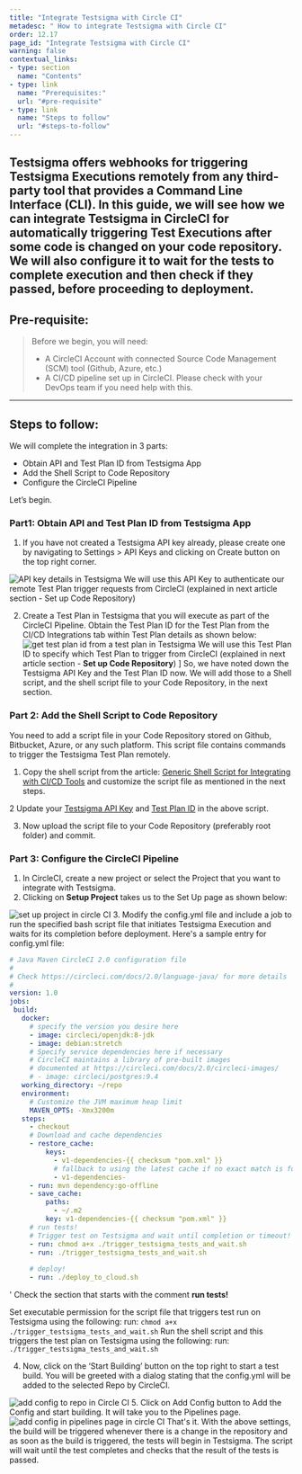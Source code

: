 ```yaml
---
title: "Integrate Testsigma with Circle CI"
metadesc: " How to integrate Testsigma with Circle CI"
order: 12.17
page_id: "Integrate Testsigma with Circle CI"
warning: false
contextual_links:
- type: section
  name: "Contents"
- type: link
  name: "Prerequisites:"
  url: "#pre-requisite"
- type: link
  name: "Steps to follow"
  url: "#steps-to-follow"
---
```

Testsigma offers webhooks for triggering Testsigma Executions remotely from any third-party tool that provides a Command Line Interface (CLI). In this guide, we will see how we can integrate Testsigma in CircleCI for automatically triggering Test Executions after some code is changed on your code repository. We will also configure it to wait for the tests to complete execution and then check if they passed, before proceeding to deployment.
 ---

## **Pre-requisite:**

>Before we begin, you will need:
>- A CircleCI Account with connected Source Code Management (SCM) tool (Github, Azure, etc.)
> - A CI/CD pipeline set up in CircleCI. Please check with your DevOps team if you need help with this.
---

## **Steps to follow:**
We will complete the integration in 3 parts:
* Obtain API and Test Plan ID from Testsigma App
* Add the Shell Script to Code Repository
* Configure the CircleCI Pipeline


Let’s begin.


### Part1: Obtain API and Test Plan ID from Testsigma App
1. If you have not created a Testsigma API key already, please create one by navigating to Settings > API Keys and clicking on Create button on the top right corner.

![API key details in Testsigma](https://docs.testsigma.com/images/circle-ci/api-key-details-testsigma.png)
We will use this API Key to authenticate our remote Test Plan trigger requests from CircleCI (explained in next article section - Set up Code Repository)

2. Create a Test Plan in Testsigma that you will execute as part of the CircleCI Pipeline. Obtain the Test Plan ID for the Test Plan from the CI/CD Integrations tab within Test Plan details as shown below:
![get test plan id from a test plan in Testsigma](https://docs.testsigma.com/images/circle-ci/get-test-plan-id-test-plan-testsigma.png)
We will use this Test Plan ID to specify which Test Plan to trigger from CircleCI (explained in next article section - **Set up Code Repository**)
]
So, we have noted down the Testsigma API Key and the Test Plan ID now. We will add those to a Shell script, and the shell script file to your Code Repository, in the next section.
 
### Part 2: Add the Shell Script to Code Repository
You need to add a script file in your Code Repository stored on Github, Bitbucket, Azure, or any such platform.
This script file contains commands to trigger the Testsigma Test Plan remotely.
1. Copy the shell script from the article: [Generic Shell Script for Integrating with CI/CD Tools](https://testsigma.com/docs/continuous-integration/shell-script/) and customize the script file as mentioned in the next steps.

2 Update your [Testsigma API Key](http://testsigma.com/docs/configuration/api-keys/) and [Test Plan ID](https://testsigma.com/docs/continuous-integration/get-test-plan-details/) in the above script.

3. Now upload the script file to your Code Repository (preferably root folder) and commit.
 
### Part 3: Configure the CircleCI Pipeline
1. In CircleCI, create a new project or select the Project that you want to integrate with Testsigma.
2. Clicking on **Setup Project** takes us to the Set Up page as shown below:

![set up project in circle CI](https://docs.testsigma.com/images/circle-ci/set-up-project-circle-ci.png)
3. Modify the config.yml file and include a job to run the specified bash script file that initiates Testsigma Execution and waits for its completion before deployment. Here's a sample entry for config.yml file:

```yaml
# Java Maven CircleCI 2.0 configuration file
#
# Check https://circleci.com/docs/2.0/language-java/ for more details
#
version: 1.0
jobs:
 build:
   docker:
     # specify the version you desire here
     - image: circleci/openjdk:8-jdk
     - image: debian:stretch
     # Specify service dependencies here if necessary
     # CircleCI maintains a library of pre-built images
     # documented at https://circleci.com/docs/2.0/circleci-images/
     # - image: circleci/postgres:9.4
   working_directory: ~/repo
   environment:
     # Customize the JVM maximum heap limit
     MAVEN_OPTS: -Xmx3200m
   steps:
     - checkout
     # Download and cache dependencies
     - restore_cache:
         keys:
           - v1-dependencies-{{ checksum "pom.xml" }}
           # fallback to using the latest cache if no exact match is found
           - v1-dependencies-
     - run: mvn dependency:go-offline
     - save_cache:
         paths:
           - ~/.m2
         key: v1-dependencies-{{ checksum "pom.xml" }}
     # run tests!
     # Trigger test on Testsigma and wait until completion or timeout!
     - run: chmod a+x ./trigger_testsigma_tests_and_wait.sh
     - run: ./trigger_testsigma_tests_and_wait.sh
    
     # deploy!
     - run: ./deploy_to_cloud.sh

```
'
Check the section that starts with the comment **run tests!**

Set executable permission for the script file that triggers test run on Testsigma using the following:
run: ```chmod a+x ./trigger_testsigma_tests_and_wait.sh```
Run the shell script and this triggers the test plan on Testsigma using the following: 
run: ```./trigger_testsigma_tests_and_wait.sh```
 
4. Now, click on the ‘Start Building’ button on the top right to start a test build. You will be greeted with a dialog stating that the config.yml will be added to the selected Repo by CircleCI.

![add config to repo in Circle CI](https://docs.testsigma.com/images/circle-ci/add-config-to-repo-circle-ci.png)
5. Click on Add Config button to Add the Config and start building. It will take you to the Pipelines page.
![add config in pipelines page in circle CI](https://docs.testsigma.com/images/circle-ci/add-config-pipelines-page-circle-CI.png)
That's it.
With the above settings, the build will be triggered whenever there is a change in the repository and as soon as the build is triggered, the tests will begin in Testsigma. The script will wait until the test completes and checks that the result of the tests is passed.
